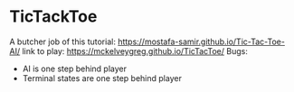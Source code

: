 # TicTackToe
A butcher job of this tutorial: https://mostafa-samir.github.io/Tic-Tac-Toe-AI/
link to play: https://mckelveygreg.github.io/TicTacToe/
Bugs: 
 - AI is one step behind player
 - Terminal states are one step behind player
